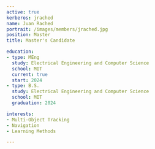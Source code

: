```yaml
---
active: true
kerberos: jrached
name: Juan Rached
portrait: /images/members/jrached.jpg
position: Master
title: Master's Candidate

education:
- type: MEng
  study: Electrical Engineering and Computer Science
  school: MIT
  current: true
  start: 2024 
- type: B.S.
  study: Electrical Engineering and Computer Science
  school: MIT
  graduation: 2024 

interests:
- Multi-Object Tracking 
- Navigation
- Learning Methods 

--- 
```

